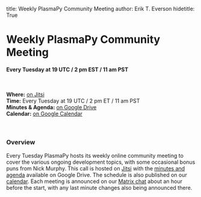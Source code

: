 title: Weekly PlasmaPy Community Meeting
author: Erik T. Everson
hidetitle: True

[Jitsi]: https://meet.jit.si/plasmapy
[minutes and agenda]: https://drive.google.com/drive/folders/0ByPG8nie6fTPV1FQUEkzMTgtRTg?usp=sharing
[google calendar]: https://calendar.google.com/calendar/embed?src=o5lovdqm3illjm4e9k07vrl9mg%40group.calendar.google.com
[chat]: https://app.element.io/#/room/#plasmapy:openastronomy.org

# Weekly PlasmaPy Community Meeting
#### Every Tuesday at 19 UTC / 2 pm EST / 11 am PST
<br/>

**Where:** [on Jitsi][Jitsi] <br/>
**Time:** Every Tuesday at 19 UTC / 2 pm ET / 11 am PST <br/>
**Minutes & Agenda:** [on Google Drive][minutes and agenda] <br/>
**Calendar:** [on Google Calendar][google calendar] <br/>
<br/><br/>

### Overview

Every Tuesday PlasmaPy hosts its weekly online community meeting to cover the various 
ongoing development topics, with some occasional bonus puns from Nick Murphy.
This call is hosted on [Jitsi] with the [minutes and agenda] available on Google Drive.
The schedule is also published on our [calendar][google calendar].  Each meeting 
is announced on our [Matrix chat][chat] about an hour before the start, with any last 
minute changes also being announced there.
